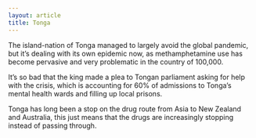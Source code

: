 ```yaml
---
layout: article
title: Tonga
---
```


The island-nation of Tonga managed to largely avoid the global pandemic, but it’s dealing with its own epidemic now, as methamphetamine use has become pervasive and very problematic in the country of 100,000.

It’s so bad that the king made a plea to Tongan parliament asking for help with the crisis, which is accounting for 60% of admissions to Tonga’s mental health wards and filling up local prisons.

Tonga has long been a stop on the drug route from Asia to New Zealand and Australia, this just means that the drugs are increasingly stopping instead of passing through.
